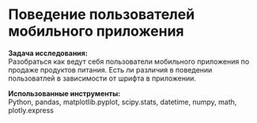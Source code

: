 # Поведение пользователей мобильного приложения

**Задача исследования:**\
Разобраться как ведут себя пользователи мобильного приложения по продаже продуктов питания. Есть ли различия в поведении пользоватлей в зависимости от шрифта в приложении.

**Использованные инструменты:**\
Python, pandas, matplotlib.pyplot, scipy.stats, datetime, numpy, math, plotly.express
